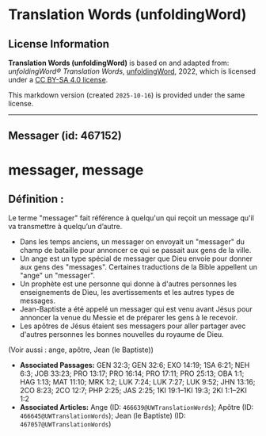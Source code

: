# Translation Words (unfoldingWord)

## License Information

**Translation Words (unfoldingWord)** is based on and adapted from: _unfoldingWord® Translation Words_, [unfoldingWord](https://unfoldingword.org/utw), 2022, which is licensed under a [CC BY-SA 4.0 license](https://creativecommons.org/licenses/by-sa/4.0/legalcode.en).

This markdown version (created `2025-10-16`) is provided under the same license.



--------------------------------

## Messager (id: 467152)

messager, message
=================

Définition :
------------

Le terme "messager" fait référence à quelqu'un qui reçoit un message qu'il va transmettre à quelqu’un d’autre.

* Dans les temps anciens, un messager on envoyait un "messager" du champ de bataille pour annoncer ce qui se passait aux gens de la ville.
* Un ange est un type spécial de messager que Dieu envoie pour donner aux gens des "messages". Certaines traductions de la Bible appellent un "ange" un "messager".
* Un prophète est une personne qui donne à d'autres personnes les enseignements de Dieu, les avertissements et les autres types de messages.
* Jean\-Baptiste a été appelé un messager qui est venu avant Jésus pour annoncer la venue du Messie et de préparer les gens à le recevoir.
* Les apôtres de Jésus étaient ses messagers pour aller partager avec d'autres personnes les bonnes nouvelles du royaume de Dieu.

(Voir aussi : ange, apôtre, Jean (le Baptiste))

* **Associated Passages:** GEN 32:3; GEN 32:6; EXO 14:19; 1SA 6:21; NEH 6:3; JOB 33:23; PRO 13:17; PRO 16:14; PRO 17:11; PRO 25:13; OBA 1:1; HAG 1:13; MAT 11:10; MRK 1:2; LUK 7:24; LUK 7:27; LUK 9:52; JHN 13:16; 2CO 8:23; 2CO 12:7; PHP 2:25; JAS 2:25; 1KI 19:1–1KI 19:3; 2KI 1:1–2KI 1:2
* **Associated Articles:** Ange (ID: `466639@UWTranslationWords`); Apôtre (ID: `466645@UWTranslationWords`); Jean (le Baptiste) (ID: `467057@UWTranslationWords`)

